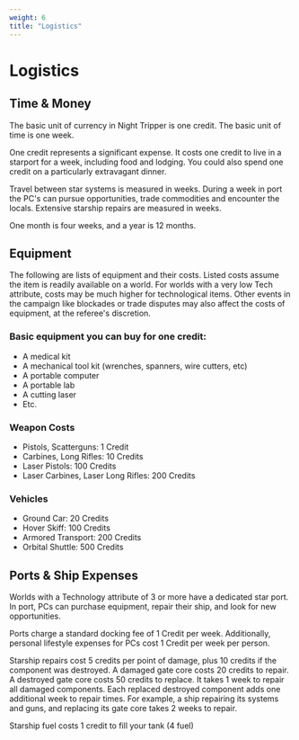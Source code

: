```yaml
---
weight: 6
title: "Logistics"
---
```


# Logistics

## Time & Money
The basic unit of currency in Night Tripper is one credit. The basic unit of time is one week.

One credit represents a significant expense. It costs one credit to live in a starport for a week, including food and lodging. You could also spend one credit on a particularly extravagant dinner.

Travel between star systems is measured in weeks. During a week in port the PC's can pursue opportunities, trade commodities and encounter the locals. Extensive starship repairs are measured in weeks. 

One month is four weeks, and a year is 12 months.

## Equipment
The following are lists of equipment and their costs. Listed costs assume the item is readily available on a world. For worlds with a very low Tech attribute, costs may be much higher for technological items. Other events in the campaign like blockades or trade disputes may also affect the costs of equipment, at the referee's discretion.

### Basic equipment you can buy for one credit:
* A medical kit
* A mechanical tool kit (wrenches, spanners, wire cutters, etc)
* A portable computer
* A portable lab
* A cutting laser
* Etc.

### Weapon Costs
* Pistols, Scatterguns: 1 Credit
* Carbines, Long Rifles: 10 Credits
* Laser Pistols: 100 Credits
* Laser Carbines, Laser Long Rifles: 200 Credits

### Vehicles
* Ground Car: 20 Credits
* Hover Skiff: 100 Credits
* Armored Transport: 200 Credits
* Orbital Shuttle: 500 Credits

## Ports &  Ship Expenses
Worlds with a Technology attribute of 3 or more have a dedicated star port. In port, PCs can purchase equipment, repair their ship, and look for new opportunities.

Ports charge a standard docking fee of 1 Credit per week. Additionally, personal lifestyle expenses for PCs cost 1 Credit per week per person.

Starship repairs cost 5 credits per point of damage, plus 10 credits if the component was destroyed. A damaged gate core costs 20 credits to repair. A destroyed gate core costs 50 credits to replace. It takes 1 week to repair all damaged components. Each replaced destroyed component adds one additional week to repair times. For example, a ship repairing its systems and guns, and replacing its gate core takes 2 weeks to repair.

Starship fuel costs 1 credit to fill your tank (4 fuel)